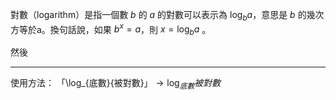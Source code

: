 對數（logarithm）是指一個數 $b$ 的 $a$ 的對數可以表示為 $\log_{b}{a}$，意思是 $b$ 的幾次方等於a。換句話說，如果 $b^x=a$，則 $x=\log_{b}{a}$ 。

然後
- - -

使用方法：
「\\log_{底數}{被對數}」$\rightarrow \log_{底數}{被對數}$
